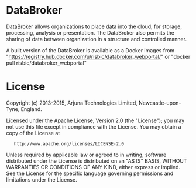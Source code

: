 DataBroker
==========

DataBroker allows organizations to place data into the cloud, for storage, processing, analysis or presentation. The DataBroker also permits the sharing of data between organization in a structure and controlled manner.

A built version of the DataBroker is available as a Docker images from  "https://registry.hub.docker.com/u/risbic/databroker_webportal/" or "docker pull risbic/databroker_webportal"

License
=======

Copyright (c) 2013-2015, Arjuna Technologies Limited, Newcastle-upon-Tyne, England.

   Licensed under the Apache License, Version 2.0 (the "License");
   you may not use this file except in compliance with the License.
   You may obtain a copy of the License at

       http://www.apache.org/licenses/LICENSE-2.0

   Unless required by applicable law or agreed to in writing, software
   distributed under the License is distributed on an "AS IS" BASIS,
   WITHOUT WARRANTIES OR CONDITIONS OF ANY KIND, either express or implied.
   See the License for the specific language governing permissions and
   limitations under the License.
